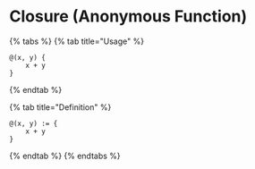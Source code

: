 # Closure (Anonymous Function)

{% tabs %}
{% tab title="Usage" %}
```
@(x, y) { 
    x + y 
}
```
{% endtab %}

{% tab title="Definition" %}
```
@(x, y) := {
    x + y
}
```
{% endtab %}
{% endtabs %}
